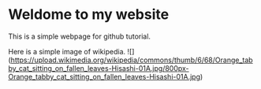 # Weldome to my website

This is a simple webpage for github tutorial.

Here is a simple image of wikipedia.
![] (https://upload.wikimedia.org/wikipedia/commons/thumb/6/68/Orange_tabby_cat_sitting_on_fallen_leaves-Hisashi-01A.jpg/800px-Orange_tabby_cat_sitting_on_fallen_leaves-Hisashi-01A.jpg)